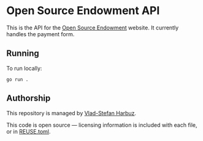 # Open Source Endowment API

This is the API for the [Open Source Endowment][endowment] website. It currently handles the payment form.

## Running

To run locally:

```
go run .
```

## Authorship

This repository is managed by [Vlad-Stefan Harbuz][vladh].

This code is open source — licensing information is included with each file, or in [REUSE.toml](REUSE.toml).

[endowment]: https://endowment.dev
[vladh]: https://vlad.website
